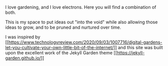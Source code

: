 I love gardening, and I love electrons. Here you will find a combination of both.

This is my space to put ideas out "into the void" while also allowing those ideas to grow, and to be pruned and nurtured over time.  

I was inspired by [[https://www.technologyreview.com/2020/09/03/1007716/digital-gardens-let-you-cultivate-your-own-little-bit-of-the-internet/]] and this site was built upon the excellent work of the Jekyll Garden theme  [[https://jekyll-garden.github.io/]]